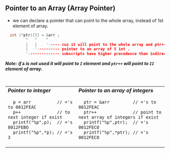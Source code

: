 ## Pointer to an Array (Array Pointer) 
- we can declare a pointer that can point to the whole array, instead of 1st element of array.

```C
  int (*ptr)[5] = &arr ;
         ^   ^    ^
         |   |    '----- cuz it will point to the whole array and ptr++ to the next array.
         |   '---------- pointer to an array of 5 int .
         '-------------- subscripts have higher precedence than indirection therefore ``( )`` necessary.  
```

***Note:*** ***if ``&`` is not used it will point to ``I`` element and ``ptr++`` will point to ``II`` element of array.***

</br>

<table>
<tr>
<td><b><em> Pointer to integer </em></b></td> 
<td><b><em> Pointer to an array of integers </em></b></td> 
</tr>
<tr>
<td>  

```
  p = arr          // ='s to 0012FEAC
  p++              // to next integer if exist
  printf("%p",p);  // ='s 0012FEBO
  printf("%p",*p); // ='s 3
```
</td>
<td>  

```
  ptr = &arr         // ='s to 0012FEAC
  ptr++              // point to next array of integers if exist
  printf("%p",ptr);  // ='s 0012FECO
  printf("%p",*ptr); // ='s 0012FECO
```
</td>
</tr>
<tr>
<td colspan="2">
  <!-- add image here?????????????????????? -->
</td>
</tr>
</table>






